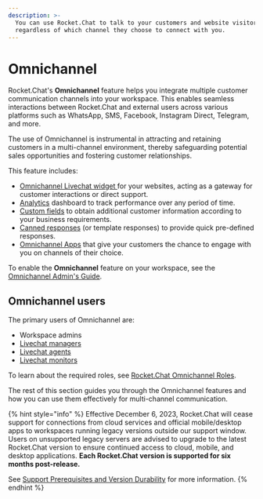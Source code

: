 ```yaml
---
description: >-
  You can use Rocket.Chat to talk to your customers and website visitors,
  regardless of which channel they choose to connect with you.
---
```


# Omnichannel

Rocket.Chat's **Omnichannel** feature helps you integrate multiple customer communication channels into your workspace. This enables seamless interactions between Rocket.Chat and external users across various platforms such as WhatsApp, SMS, Facebook, Instagram Direct, Telegram, and more.&#x20;

The use of Omnichannel is instrumental in attracting and retaining customers in a multi-channel environment, thereby safeguarding potential sales opportunities and fostering customer relationships.

This feature includes:

* [Omnichannel Livechat widget ](livechat-widget-installation.md)for your websites, acting as a gateway for customer interactions or direct support.
* [Analytics](https://docs.rocket.chat/use-rocket.chat/omnichannel/analytics) dashboard to track performance over any period of time.
* [Custom fields](https://docs.rocket.chat/use-rocket.chat/omnichannel/custom-fields) to obtain additional customer information according to your business requirements.
* [Canned responses](https://docs.rocket.chat/use-rocket.chat/omnichannel/canned-responses) (or template responses) to provide quick pre-defined responses.
* [Omnichannel Apps](../../extend-rocket.chat-capabilities/rocket.chat-marketplace/rocket.chat-public-apps-guides/omnichannel-apps/) that give your customers the chance to engage with you on channels of their choice.

To enable the **Omnichannel** feature on your workspace, see the [Omnichannel Admin's Guide](https://docs.rocket.chat/use-rocket.chat/workspace-administration/settings/omnichannel-admins-guide).

## Omnichannel users

The primary users of Omnichannel are:

* Workspace admins
* [Livechat managers](https://docs.rocket.chat/use-rocket.chat/omnichannel/managers)
* [Livechat agents](https://docs.rocket.chat/use-rocket.chat/omnichannel/agents)
* [Livechat monitors](https://docs.rocket.chat/use-rocket.chat/omnichannel/monitors)

To learn about the required roles, see [Rocket.Chat Omnichannel Roles](https://docs.rocket.chat/setup-and-configure/roles-in-rocket.chat#rocket.chat-omnichannel-roles).

The rest of this section guides you through the Omnichannel features and how you can use them effectively for multi-channel communication.

{% hint style="info" %}
Effective December 6, 2023, Rocket.Chat will cease support for connections from cloud services and official mobile/desktop apps to workspaces running legacy versions outside our support window. Users on unsupported legacy servers are advised to upgrade to the latest Rocket.Chat version to ensure continued access to cloud, mobile, and desktop applications. **Each Rocket.Chat version is supported for six months post-release.**

See [Support Prerequisites and Version Durability](https://docs.rocket.chat/customer-center/support-center/premium-support-plans/support-prerequisites-and-version-durability) for more information.
{% endhint %}
